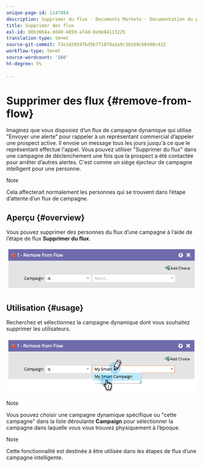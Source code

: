 ```yaml
---
unique-page-id: 1147084
description: Supprimer du flux - Documents Marketo - Documentation du produit
title: Supprimer des flux
exl-id: 98b3664a-dd40-4859-a74d-0a9e84113225
translation-type: tm+mt
source-git-commit: 72e1d29347bd5b77107da1e9c30169cb6490c432
workflow-type: tm+mt
source-wordcount: '160'
ht-degree: 5%

---
```


# Supprimer des flux {#remove-from-flow}

Imaginez que vous disposiez d’un flux de campagne dynamique qui utilise &quot;Envoyer une alerte&quot; pour rappeler à un représentant commercial d’appeler une prospect active. Il envoie un message tous les jours jusqu&#39;à ce que le représentant effectue l&#39;appel. Vous pouvez utiliser &quot;Supprimer du flux&quot; dans une campagne de déclenchement une fois que la prospect a été contactée pour arrêter d’autres alertes. C&#39;est comme un siège éjecteur de campagne intelligent pour une personne.

>[!NOTE]
>
>Cela affecterait normalement les personnes qui se trouvent dans l’étape d’attente d’un flux de campagne.

## Aperçu {#overview}

Vous pouvez supprimer des personnes du flux d’une campagne à l’aide de l’étape de flux **Supprimer du flux**.

![](assets/image2014-9-22-17-3a10-3a21.png)

## Utilisation {#usage}

Recherchez et sélectionnez la campagne dynamique dont vous souhaitez supprimer les utilisateurs.

![](assets/image2014-9-22-17-3a10-3a28.png)

>[!NOTE]
>
>Vous pouvez choisir une campagne dynamique spécifique ou &quot;cette campagne&quot; dans la liste déroulante **Campaign** pour sélectionner la campagne dans laquelle vous vous trouvez physiquement à l’époque.

>[!NOTE]
>
>Cette fonctionnalité est destinée à être utilisée dans les étapes de flux d’une campagne intelligente.
